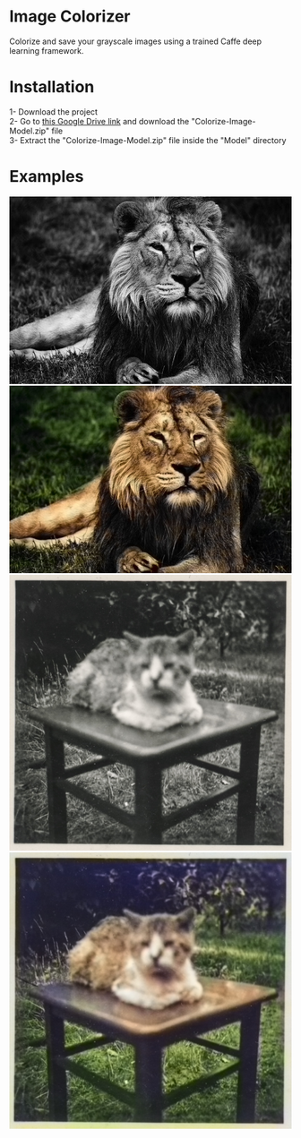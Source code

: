 # Image Colorizer
Colorize and save your grayscale images using a trained Caffe deep learning framework.

# Installation 
1- Download the project <br>
2- Go to [this Google Drive link](https://drive.google.com/file/d/1CbQSTclEMHIKlLX8hTN9W46-yeSQ3-kb/view?usp=sharing) and download the "Colorize-Image-Model.zip" file <br>
3- Extract the "Colorize-Image-Model.zip" file inside the "Model" directory <br>

# Examples

![Grayscale 1](Example-Images/Lion.jpg)
![Colorized 1](ConvertedImages/Colorized-Lion.jpg)
![Grayscale 2](Example-Images/Old-Cat.jpg)
![Colorized 2](ConvertedImages/Colorized-Old-Cat.jpg)
